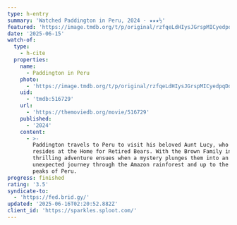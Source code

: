 ```yaml
---
type: h-entry
summary: 'Watched Paddington in Peru, 2024 - ★★★½'
featured: 'https://image.tmdb.org/t/p/original/rzfqeLdHIysJGrspMICyedpqDqt.jpg'
date: '2025-06-15'
watch-of:
  type:
    - h-cite
  properties:
    name:
      - Paddington in Peru
    photo:
      - 'https://image.tmdb.org/t/p/original/rzfqeLdHIysJGrspMICyedpqDqt.jpg'
    uid:
      - 'tmdb:516729'
    url:
      - 'https://themoviedb.org/movie/516729'
    published:
      - '2024'
    content:
      - >-
        Paddington travels to Peru to visit his beloved Aunt Lucy, who now
        resides at the Home for Retired Bears. With the Brown Family in tow, a
        thrilling adventure ensues when a mystery plunges them into an
        unexpected journey through the Amazon rainforest and up to the mountain
        peaks of Peru.
progress: finished
rating: '3.5'
syndicate-to:
  - 'https://fed.brid.gy/'
updated: '2025-06-16T02:20:52.882Z'
client_id: 'https://sparkles.sploot.com/'
---
```


